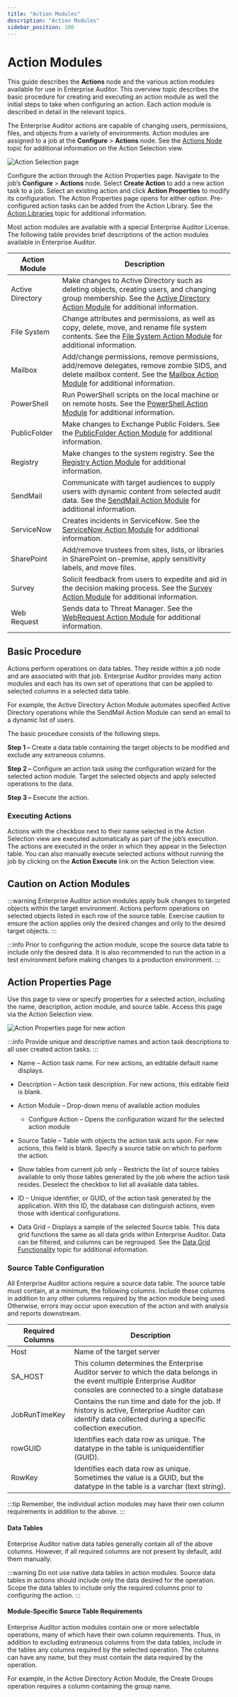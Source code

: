```yaml
---
title: "Action Modules"
description: "Action Modules"
sidebar_position: 100
---
```


# Action Modules

This guide describes the **Actions** node and the various action modules available for use in
Enterprise Auditor. This overview topic describes the basic procedure for creating and executing an
action module as well the initial steps to take when configuring an action. Each action module is
described in detail in the relevant topics.

The Enterprise Auditor actions are capable of changing users, permissions, files, and objects from a
variety of environments. Action modules are assigned to a job at the **Configure** > **Actions**
node. See the
[Actions Node](/docs/accessanalyzer/11.6/admin/jobs/job/configure/actions.md)
topic for additional information on the Action Selection view.

![Action Selection page](/img/product_docs/accessanalyzer/11.6/admin/action/actionselection.webp)

Configure the action through the Action Properties page. Navigate to the job’s **Configure** >
**Actions** node. Select **Create Action** to add a new action task to a job. Select an existing
action and click **Action Properties** to modify its configuration. The Action Properties page opens
for either option. Pre-configured action tasks can be added from the Action Library. See the
[Action Libraries](/docs/accessanalyzer/11.6/admin/action/libraries.md)
topic for additional information.

Most action modules are available with a special Enterprise Auditor License. The following table
provides brief descriptions of the action modules available in Enterprise Auditor.

| Action Module    | Description                                                                                                                                                                                                                                                                       |
| ---------------- | --------------------------------------------------------------------------------------------------------------------------------------------------------------------------------------------------------------------------------------------------------------------------------- |
| Active Directory | Make changes to Active Directory such as deleting objects, creating users, and changing group membership. See the [Active Directory Action Module](/docs/accessanalyzer/11.6/admin/action/activedirectory/overview.md) for additional information. |
| File System      | Change attributes and permissions, as well as copy, delete, move, and rename file system contents. See the [File System Action Module](/docs/accessanalyzer/11.6/admin/action/filesystem/overview.md) for additional information.                  |
| Mailbox          | Add/change permissions, remove permissions, add/remove delegates, remove zombie SIDS, and delete mailbox content. See the [Mailbox Action Module](/docs/accessanalyzer/11.6/admin/action/mailbox/overview.md) for additional information.          |
| PowerShell       | Run PowerShell scripts on the local machine or on remote hosts. See the [PowerShell Action Module](/docs/accessanalyzer/11.6/admin/action/powershell/overview.md) for additional information.                                                      |
| PublicFolder     | Make changes to Exchange Public Folders. See the [PublicFolder Action Module](/docs/accessanalyzer/11.6/admin/action/publicfolder/overview.md) for additional information.                                                                         |
| Registry         | Make changes to the system registry. See the [Registry Action Module](/docs/accessanalyzer/11.6/admin/action/registry/overview.md) for additional information.                                                                                     |
| SendMail         | Communicate with target audiences to supply users with dynamic content from selected audit data. See the [SendMail Action Module](/docs/accessanalyzer/11.6/admin/action/sendmail/overview.md) for additional information.                         |
| ServiceNow       | Creates incidents in ServiceNow. See the [ServiceNow Action Module](/docs/accessanalyzer/11.6/admin/action/servicenow/overview.md) for additional information.                                                                                     |
| SharePoint       | Add/remove trustees from sites, lists, or libraries in SharePoint on-premise, apply sensitivity labels, and move files.                                                                                                                                                           |
| Survey           | Solicit feedback from users to expedite and aid in the decision making process. See the [Survey Action Module](/docs/accessanalyzer/11.6/admin/action/survey/overview.md) for additional information.                                              |
| Web Request      | Sends data to Threat Manager. See the [WebRequest Action Module](/docs/accessanalyzer/11.6/admin/action/webrequest/overview.md) for additional information.                                                                                        |

## Basic Procedure

Actions perform operations on data tables. They reside within a job node and are associated with
that job. Enterprise Auditor provides many action modules and each has its own set of operations
that can be applied to selected columns in a selected data table.

For example, the Active Directory Action Module automates specified Active Directory operations
while the SendMail Action Module can send an email to a dynamic list of users.

The basic procedure consists of the following steps.

**Step 1 –** Create a data table containing the target objects to be modified and exclude any
extraneous columns.

**Step 2 –** Configure an action task using the configuration wizard for the selected action module.
Target the selected objects and apply selected operations to the data.

**Step 3 –** Execute the action.

### Executing Actions

Actions with the checkbox next to their name selected in the Action Selection view are executed
automatically as part of the job’s execution. The actions are executed in the order in which they
appear in the Selection table. You can also manually execute selected actions without running the
job by clicking on the **Action Execute** link on the Action Selection view.

## Caution on Action Modules

:::warning
Enterprise Auditor action modules apply bulk changes to targeted objects within the
target environment. Actions perform operations on selected objects listed in each row of the source
table. Exercise caution to ensure the action applies only the desired changes and only to the
desired target objects.
:::


:::info
Prior to configuring the action module, scope the source data table to include
only the desired data. It is also recommended to run the action in a test environment before making
changes to a production environment.
:::


## Action Properties Page

Use this page to view or specify properties for a selected action, including the name, description,
action module, and source table. Access this page via the Action Selection view.

![Action Properties page for new action](/img/product_docs/accessanalyzer/11.6/admin/action/actionproperties.webp)

:::info
Provide unique and descriptive names and action task descriptions to all user
created action tasks.
:::


- Name – Action task name. For new actions, an editable default name displays.
- Description – Action task description. For new actions, this editable field is blank.
- Action Module – Drop-down menu of available action modules

    - Configure Action – Opens the configuration wizard for the selected action module

- Source Table – Table with objects the action task acts upon. For new actions, this field is blank.
  Specify a source table on which to perform the action.
- Show tables from current job only – Restricts the list of source tables available to only those
  tables generated by the job where the action task resides. Deselect the checkbox to list all
  available data tables.
- ID – Unique identifier, or GUID, of the action task generated by the application. With this ID,
  the database can distinguish actions, even those with identical configurations.
- Data Grid – Displays a sample of the selected Source table. This data grid functions the same as
  all data grids within Enterprise Auditor. Data can be filtered, and columns can be regrouped. See
  the
  [Data Grid Functionality](/docs/accessanalyzer/11.6/admin/navigate/datagrid.md)
  topic for additional information.

### Source Table Configuration

All Enterprise Auditor actions require a source data table. The source table must contain, at a
minimum, the following columns. Include these columns in addition to any other columns required by
the action module being used. Otherwise, errors may occur upon execution of the action and with
analysis and reports downstream.

| Required Columns | Description                                                                                                                                                         |
| ---------------- | ------------------------------------------------------------------------------------------------------------------------------------------------------------------- |
| Host             | Name of the target server                                                                                                                                           |
| SA_HOST          | This column determines the Enterprise Auditor server to which the data belongs in the event multiple Enterprise Auditor consoles are connected to a single database |
| JobRunTimeKey    | Contains the run time and date for the job. If history is active, Enterprise Auditor can identify data collected during a specific collection execution.            |
| rowGUID          | Identifies each data row as unique. The datatype in the table is uniqueidentifier (GUID).                                                                           |
| RowKey           | Identifies each data row as unique. Sometimes the value is a GUID, but the datatype in the table is a varchar (text string).                                        |

:::tip
Remember, the individual action modules may have their own column requirements in addition to the
above.
:::


#### Data Tables

Enterprise Auditor native data tables generally contain all of the above columns. However, if all
required columns are not present by default, add them manually.

:::warning
Do not use native data tables in action modules. Source data tables in actions should
include only the data desired for the operation. Scope the data tables to include only the required
columns prior to configuring the action.
:::


#### Module-Specific Source Table Requirements

Enterprise Auditor action modules contain one or more selectable operations, many of which have
their own column requirements. Thus, in addition to excluding extraneous columns from the data
tables, include in the tables any columns required by the selected operation. The columns can have
any name, but they must contain the data required by the operation.

For example, in the Active Directory Action Module, the Create Groups operation requires a column
containing the group name.
